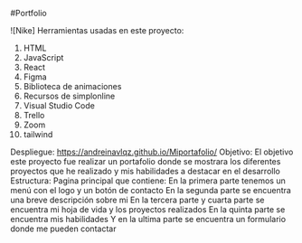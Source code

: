 #Portfolio 

![Nike]
Herramientas usadas en este proyecto:
1.	HTML
2.	JavaScript
3.	React
4.	Figma
5.	Biblioteca de animaciones
6.	Recursos de simplonline
7.	Visual Studio Code
8.	Trello
9.	Zoom
10.	tailwind

Despliegue:  https://andreinavlqz.github.io/Miportafolio/
Objetivo: El objetivo este proyecto fue realizar un portafolio donde se mostrara los diferentes proyectos que he realizado y mis habilidades a destacar en el desarrollo
Estructura: Pagina principal que contiene:
En la primera parte tenemos un menú con el logo y un botón de contacto
En la segunda parte se encuentra una breve descripción sobre mi 
En la tercera parte y cuarta parte se encuentra mi hoja de vida y los proyectos realizados 
En la quinta parte se encuentra mis habilidades 
Y en la ultima parte se encuentra un formulario donde me pueden contactar 


